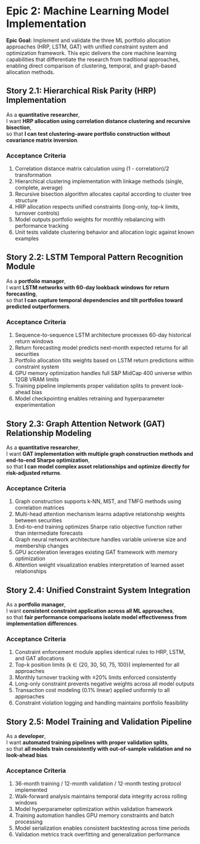 # Epic 2: Machine Learning Model Implementation

**Epic Goal:** Implement and validate the three ML portfolio allocation approaches (HRP, LSTM, GAT) with unified constraint system and optimization framework. This epic delivers the core machine learning capabilities that differentiate the research from traditional approaches, enabling direct comparison of clustering, temporal, and graph-based allocation methods.

## Story 2.1: Hierarchical Risk Parity (HRP) Implementation

As a **quantitative researcher**,  
I want **HRP allocation using correlation distance clustering and recursive bisection**,  
so that **I can test clustering-aware portfolio construction without covariance matrix inversion**.

### Acceptance Criteria
1. Correlation distance matrix calculation using (1 - correlation)/2 transformation
2. Hierarchical clustering implementation with linkage methods (single, complete, average)
3. Recursive bisection algorithm allocates capital according to cluster tree structure
4. HRP allocation respects unified constraints (long-only, top-k limits, turnover controls)
5. Model outputs portfolio weights for monthly rebalancing with performance tracking
6. Unit tests validate clustering behavior and allocation logic against known examples

## Story 2.2: LSTM Temporal Pattern Recognition Module

As a **portfolio manager**,  
I want **LSTM networks with 60-day lookback windows for return forecasting**,  
so that **I can capture temporal dependencies and tilt portfolios toward predicted outperformers**.

### Acceptance Criteria
1. Sequence-to-sequence LSTM architecture processes 60-day historical return windows
2. Return forecasting model predicts next-month expected returns for all securities
3. Portfolio allocation tilts weights based on LSTM return predictions within constraint system
4. GPU memory optimization handles full S&P MidCap 400 universe within 12GB VRAM limits
5. Training pipeline implements proper validation splits to prevent look-ahead bias
6. Model checkpointing enables retraining and hyperparameter experimentation

## Story 2.3: Graph Attention Network (GAT) Relationship Modeling

As a **quantitative researcher**,  
I want **GAT implementation with multiple graph construction methods and end-to-end Sharpe optimization**,  
so that **I can model complex asset relationships and optimize directly for risk-adjusted returns**.

### Acceptance Criteria
1. Graph construction supports k-NN, MST, and TMFG methods using correlation matrices
2. Multi-head attention mechanism learns adaptive relationship weights between securities
3. End-to-end training optimizes Sharpe ratio objective function rather than intermediate forecasts
4. Graph neural network architecture handles variable universe size and membership changes
5. GPU acceleration leverages existing GAT framework with memory optimization
6. Attention weight visualization enables interpretation of learned asset relationships

## Story 2.4: Unified Constraint System Integration

As a **portfolio manager**,  
I want **consistent constraint application across all ML approaches**,  
so that **fair performance comparisons isolate model effectiveness from implementation differences**.

### Acceptance Criteria
1. Constraint enforcement module applies identical rules to HRP, LSTM, and GAT allocations
2. Top-k position limits (k ∈ {20, 30, 50, 75, 100}) implemented for all approaches
3. Monthly turnover tracking with ≤20% limits enforced consistently
4. Long-only constraint prevents negative weights across all model outputs
5. Transaction cost modeling (0.1% linear) applied uniformly to all approaches
6. Constraint violation logging and handling maintains portfolio feasibility

## Story 2.5: Model Training and Validation Pipeline

As a **developer**,  
I want **automated training pipelines with proper validation splits**,  
so that **all models train consistently with out-of-sample validation and no look-ahead bias**.

### Acceptance Criteria
1. 36-month training / 12-month validation / 12-month testing protocol implemented
2. Walk-forward analysis maintains temporal data integrity across rolling windows
3. Model hyperparameter optimization within validation framework
4. Training automation handles GPU memory constraints and batch processing
5. Model serialization enables consistent backtesting across time periods
6. Validation metrics track overfitting and generalization performance
